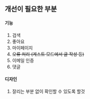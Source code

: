 ## 개선이 필요한 부분
#### 기능
1. 검색
2. 좋아요
3. 마이페이지
4. ~~오류 처리 (게스트 모드에서 글 작성 등)~~
5. 이메일 인증
6. 댓글


#### 디자인
1. 잘리는 부분 없이 확인할 수 있도록 할것